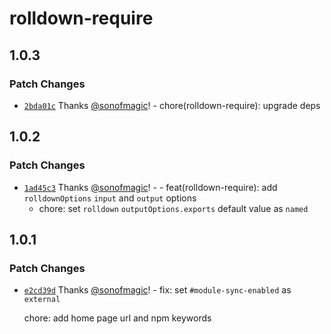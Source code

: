 # rolldown-require

## 1.0.3

### Patch Changes

- [`2bda01c`](https://github.com/weapp-vite/weapp-vite/commit/2bda01c969c33c858e3dd30f617de232ba149857) Thanks [@sonofmagic](https://github.com/sonofmagic)! - chore(rolldown-require): upgrade deps

## 1.0.2

### Patch Changes

- [`1ad45c3`](https://github.com/weapp-vite/weapp-vite/commit/1ad45c3f36e8e23a54b15afc81a0b81a94c7acb7) Thanks [@sonofmagic](https://github.com/sonofmagic)! - - feat(rolldown-require): add `rolldownOptions` `input` and `output` options
  - chore: set `rolldown` `outputOptions.exports` default value as `named`

## 1.0.1

### Patch Changes

- [`e2cd39d`](https://github.com/weapp-vite/weapp-vite/commit/e2cd39def4b893c8f06be955fafe55744365b810) Thanks [@sonofmagic](https://github.com/sonofmagic)! - fix: set `#module-sync-enabled` as `external`

  chore: add home page url and npm keywords
